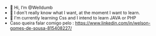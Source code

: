 - 👋 Hi, I’m @Welldumb
- 👀 I don't really know what I want, at the moment I want to learn.
- 🌱 I'm currently learning Css and I intend to learn JAVA or PHP
- Caso queira falar comigo pelo : https://www.linkedin.com/in/welson-gomes-de-sousa-815408227/


<!---
Welldumb/Welldumb is a ✨ special ✨ repository because its `README.md` (this file) appears on your GitHub profile.
You can click the Preview link to take a look at your changes.
--->
